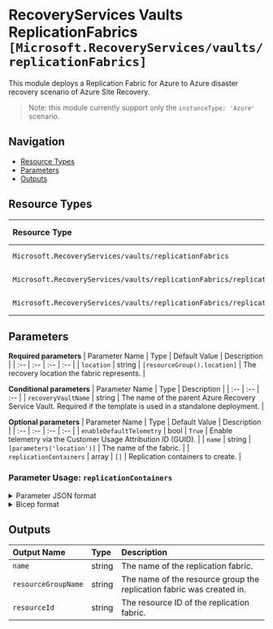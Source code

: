 # RecoveryServices Vaults ReplicationFabrics `[Microsoft.RecoveryServices/vaults/replicationFabrics]`

This module deploys a Replication Fabric for Azure to Azure disaster recovery scenario of Azure Site Recovery.

> Note: this module currently support only the `instanceType: 'Azure'` scenario.

## Navigation

- [Resource Types](#Resource-Types)
- [Parameters](#Parameters)
- [Outputs](#Outputs)

## Resource Types

| Resource Type | API Version |
| :-- | :-- |
| `Microsoft.RecoveryServices/vaults/replicationFabrics` | [2022-02-01](https://docs.microsoft.com/en-us/azure/templates/Microsoft.RecoveryServices/2022-02-01/vaults/replicationFabrics) |
| `Microsoft.RecoveryServices/vaults/replicationFabrics/replicationProtectionContainers` | [2022-02-01](https://docs.microsoft.com/en-us/azure/templates/Microsoft.RecoveryServices/2022-02-01/vaults/replicationFabrics/replicationProtectionContainers) |
| `Microsoft.RecoveryServices/vaults/replicationFabrics/replicationProtectionContainers/replicationProtectionContainerMappings` | [2022-02-01](https://docs.microsoft.com/en-us/azure/templates/Microsoft.RecoveryServices/2022-02-01/vaults/replicationFabrics/replicationProtectionContainers/replicationProtectionContainerMappings) |

## Parameters

**Required parameters**
| Parameter Name | Type | Default Value | Description |
| :-- | :-- | :-- | :-- |
| `location` | string | `[resourceGroup().location]` | The recovery location the fabric represents. |

**Conditional parameters**
| Parameter Name | Type | Description |
| :-- | :-- | :-- |
| `recoveryVaultName` | string | The name of the parent Azure Recovery Service Vault. Required if the template is used in a standalone deployment. |

**Optional parameters**
| Parameter Name | Type | Default Value | Description |
| :-- | :-- | :-- | :-- |
| `enableDefaultTelemetry` | bool | `True` | Enable telemetry via the Customer Usage Attribution ID (GUID). |
| `name` | string | `[parameters('location')]` | The name of the fabric. |
| `replicationContainers` | array | `[]` | Replication containers to create. |


### Parameter Usage: `replicationContainers`

<details>

<summary>Parameter JSON format</summary>

```json
"replicationContainers": {
    "value": [
        {
            "name": "we-container1",
            "replicationContainerMappings": [ //optional
                {
                    "policyName": "Default_values",
                    "targetContainerName": "we-container2"
                }
            ]
        },
        {
            "name": "we-container2"
        },
    ]
}
```

</details>

<details>

<summary>Bicep format</summary>

```bicep
replicationContainers: [
    {
        name: 'we-container1'
        replicationContainerMappings: [ //optional
            {
                policyName: 'Default_values'
                targetContainerName: 'we-container2'
            }
        ]
    }
    {
        name: 'we-container2'
    }
]
```

</details>
<p>

## Outputs

| Output Name | Type | Description |
| :-- | :-- | :-- |
| `name` | string | The name of the replication fabric. |
| `resourceGroupName` | string | The name of the resource group the replication fabric was created in. |
| `resourceId` | string | The resource ID of the replication fabric. |
